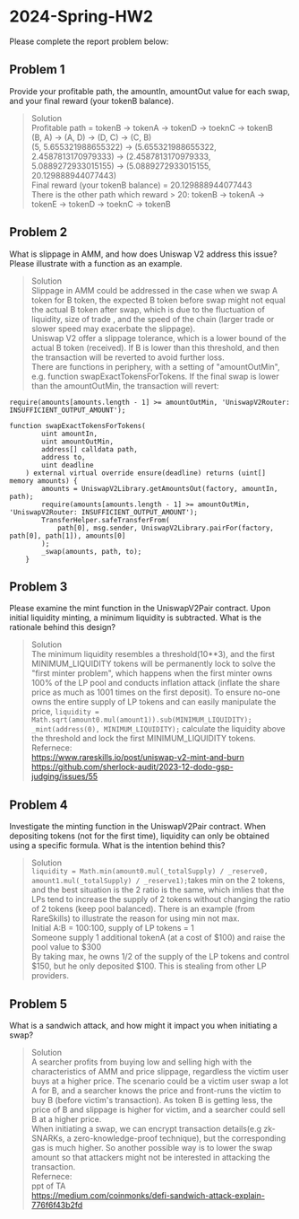 # 2024-Spring-HW2

Please complete the report problem below:

## Problem 1
Provide your profitable path, the amountIn, amountOut value for each swap, and your final reward (your tokenB balance).

> Solution <br />
Profitable path = tokenB -> tokenA -> tokenD -> toeknC -> tokenB <br />
(B, A) -> (A, D) -> (D, C) -> (C, B) <br />
(5, 5.655321988655322) -> (5.655321988655322, 2.4587813170979333) -> (2.4587813170979333, 5.0889272933015155) -> (5.0889272933015155, 20.129888944077443) <br />
Final reward (your tokenB balance) = 20.129888944077443 <br />
There is the other path which reward > 20:  tokenB -> tokenA -> tokenE -> tokenD -> toeknC -> tokenB

## Problem 2 
What is slippage in AMM, and how does Uniswap V2 address this issue? Please illustrate with a function as an example.

> Solution <br />
Slippage in AMM could be addressed in the case when we swap A token for B token, the expected B token before swap might not equal the actual B token after swap, which is due to the fluctuation of liquidity, size of trade , and the speed of the chain (larger trade or slower speed may exacerbate the slippage). <br />
Uniswap V2 offer a slippage tolerance, which is a lower bound of the actual B token (received). If B is lower than this threshold, and then the transaction will be reverted to avoid further loss. <br />
There are functions in periphery, with a setting of "amountOutMin", e.g. function swapExactTokensForTokens. If the final swap is lower than the amountOutMin, the transaction will revert: 
```
require(amounts[amounts.length - 1] >= amountOutMin, 'UniswapV2Router: INSUFFICIENT_OUTPUT_AMOUNT');
```
```
function swapExactTokensForTokens(
        uint amountIn,
        uint amountOutMin,
        address[] calldata path,
        address to,
        uint deadline
    ) external virtual override ensure(deadline) returns (uint[] memory amounts) {
        amounts = UniswapV2Library.getAmountsOut(factory, amountIn, path);
        require(amounts[amounts.length - 1] >= amountOutMin, 'UniswapV2Router: INSUFFICIENT_OUTPUT_AMOUNT');
        TransferHelper.safeTransferFrom(
            path[0], msg.sender, UniswapV2Library.pairFor(factory, path[0], path[1]), amounts[0]
        );
        _swap(amounts, path, to);
    }
```

## Problem 3
Please examine the mint function in the UniswapV2Pair contract. Upon initial liquidity minting, a minimum liquidity is subtracted. What is the rationale behind this design?

> Solution <br />
The minimum liquidity resembles a threshold(10**3), and the first MINIMUM_LIQUIDITY tokens will be permanently lock to solve the "first minter problem", which happens when the first minter owns 100% of the LP pool and conducts inflation attack (inflate the share price as much as 1001 times on the first deposit). To ensure no-one owns the entire supply of LP tokens and can easily manipulate the price, <code>liquidity = Math.sqrt(amount0.mul(amount1)).sub(MINIMUM_LIQUIDITY); _mint(address(0), MINIMUM_LIQUIDITY);</code> calculate the liquidity above the threshold and lock the first MINIMUM_LIQUIDITY tokens. <br />
Refernece: <br />
https://www.rareskills.io/post/uniswap-v2-mint-and-burn <br />
https://github.com/sherlock-audit/2023-12-dodo-gsp-judging/issues/55


## Problem 4
Investigate the minting function in the UniswapV2Pair contract. When depositing tokens (not for the first time), liquidity can only be obtained using a specific formula. What is the intention behind this?

> Solution <br />
```liquidity = Math.min(amount0.mul(_totalSupply) / _reserve0, amount1.mul(_totalSupply) / _reserve1);```takes min on the 2 tokens, and the best situation is the 2 ratio is the same, which imlies that the LPs tend to increase the supply of 2 tokens without changing the ratio of 2 tokens (keep pool balanced). There is an example (from RareSkills) to illustrate the reason for using min not max. <br />
Initial A:B = 100:100, supply of LP tokens = 1 <br />
Someone supply 1 additional tokenA (at a cost of $100) and raise the pool value to $300 <br />
By taking max, he owns 1/2 of the supply of the LP tokens and control $150, but he only deposited $100. This is stealing from other LP providers.

## Problem 5
What is a sandwich attack, and how might it impact you when initiating a swap?

> Solution <br />
A searcher profits from buying low and selling high with the characteristics of AMM and price slippage, regardless the victim user buys at a higher price. The scenario could be a victim user swap a lot A for B, and a searcher knows the price and front-runs the victim to buy B (before victim's transaction). As token B is getting less, the price of B and slippage is higher for victim, and a searcher could sell B at a higher price. <br />
When initiating a swap, we can encrypt transaction details(e.g zk-SNARKs, a zero-knowledge-proof technique), but the corresponding gas is much higher. So another possible way is to lower the swap amount so that attackers might not be interested in attacking the transaction. <br />
Refernece: <br />
ppt of TA <br />
https://medium.com/coinmonks/defi-sandwich-attack-explain-776f6f43b2fd
